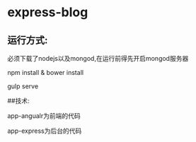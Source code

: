 # express-blog
## 运行方式:

   必须下载了nodejs以及mongod,在运行前得先开启mongod服务器
  
   npm install & bower install
  
   gulp serve

##技术:
  
  app-angualr为前端的代码
  
  app-express为后台的代码
